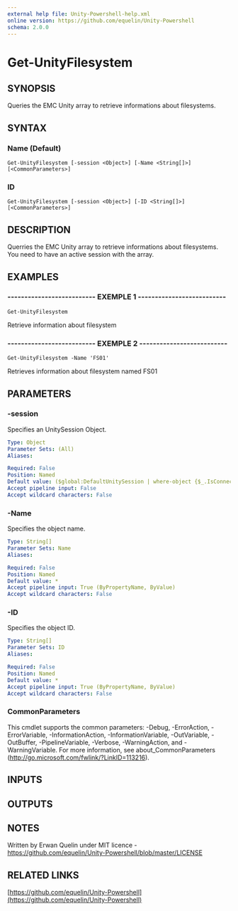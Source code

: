 ```yaml
---
external help file: Unity-Powershell-help.xml
online version: https://github.com/equelin/Unity-Powershell
schema: 2.0.0
---
```


# Get-UnityFilesystem

## SYNOPSIS
Queries the EMC Unity array to retrieve informations about filesystems.

## SYNTAX

### Name (Default)
```
Get-UnityFilesystem [-session <Object>] [-Name <String[]>] [<CommonParameters>]
```

### ID
```
Get-UnityFilesystem [-session <Object>] [-ID <String[]>] [<CommonParameters>]
```

## DESCRIPTION
Querries the EMC Unity array to retrieve informations about filesystems.
You need to have an active session with the array.

## EXAMPLES

### -------------------------- EXEMPLE 1 --------------------------
```
Get-UnityFilesystem
```

Retrieve information about filesystem

### -------------------------- EXEMPLE 2 --------------------------
```
Get-UnityFilesystem -Name 'FS01'
```

Retrieves information about filesystem named FS01

## PARAMETERS

### -session
Specifies an UnitySession Object.

```yaml
Type: Object
Parameter Sets: (All)
Aliases: 

Required: False
Position: Named
Default value: ($global:DefaultUnitySession | where-object {$_.IsConnected -eq $true})
Accept pipeline input: False
Accept wildcard characters: False
```

### -Name
Specifies the object name.

```yaml
Type: String[]
Parameter Sets: Name
Aliases: 

Required: False
Position: Named
Default value: *
Accept pipeline input: True (ByPropertyName, ByValue)
Accept wildcard characters: False
```

### -ID
Specifies the object ID.

```yaml
Type: String[]
Parameter Sets: ID
Aliases: 

Required: False
Position: Named
Default value: *
Accept pipeline input: True (ByPropertyName, ByValue)
Accept wildcard characters: False
```

### CommonParameters
This cmdlet supports the common parameters: -Debug, -ErrorAction, -ErrorVariable, -InformationAction, -InformationVariable, -OutVariable, -OutBuffer, -PipelineVariable, -Verbose, -WarningAction, and -WarningVariable. For more information, see about_CommonParameters (http://go.microsoft.com/fwlink/?LinkID=113216).

## INPUTS

## OUTPUTS

## NOTES
Written by Erwan Quelin under MIT licence - https://github.com/equelin/Unity-Powershell/blob/master/LICENSE

## RELATED LINKS

[https://github.com/equelin/Unity-Powershell](https://github.com/equelin/Unity-Powershell)

